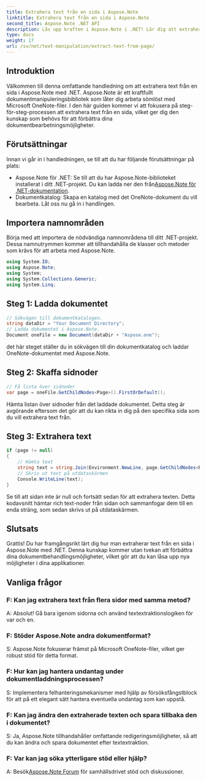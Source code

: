 ```yaml
---
title: Extrahera text från en sida i Aspose.Note
linktitle: Extrahera text från en sida i Aspose.Note
second_title: Aspose.Note .NET API
description: Lås upp kraften i Aspose.Note i .NET! Lär dig att extrahera text från OneNote-sidor steg för steg. Lyft dina färdigheter i dokumenthantering idag.
type: docs
weight: 17
url: /sv/net/text-manipulation/extract-text-from-page/
---
```

## Introduktion
Välkommen till denna omfattande handledning om att extrahera text från en sida i Aspose.Note med .NET. Aspose.Note är ett kraftfullt dokumentmanipuleringsbibliotek som låter dig arbeta sömlöst med Microsoft OneNote-filer. I den här guiden kommer vi att fokusera på steg-för-steg-processen att extrahera text från en sida, vilket ger dig den kunskap som behövs för att förbättra dina dokumentbearbetningsmöjligheter.
## Förutsättningar
Innan vi går in i handledningen, se till att du har följande förutsättningar på plats:
-  Aspose.Note för .NET: Se till att du har Aspose.Note-biblioteket installerat i ditt .NET-projekt. Du kan ladda ner den från[Aspose.Note för .NET-dokumentation](https://reference.aspose.com/note/net/).
- Dokumentkatalog: Skapa en katalog med det OneNote-dokument du vill bearbeta.
Låt oss nu gå in i handlingen.
## Importera namnområden
Börja med att importera de nödvändiga namnområdena till ditt .NET-projekt. Dessa namnutrymmen kommer att tillhandahålla de klasser och metoder som krävs för att arbeta med Aspose.Note.
```csharp
using System.IO;
using Aspose.Note;
using System;
using System.Collections.Generic;
using System.Linq;
```
## Steg 1: Ladda dokumentet
```csharp
// Sökvägen till dokumentkatalogen.
string dataDir = "Your Document Directory";
// Ladda dokumentet i Aspose.Note.
Document oneFile = new Document(dataDir + "Aspose.one");
```
det här steget ställer du in sökvägen till din dokumentkatalog och laddar OneNote-dokumentet med Aspose.Note.
## Steg 2: Skaffa sidnoder
```csharp
// Få lista över sidnoder
var page = oneFile.GetChildNodes<Page>().FirstOrDefault();
```
Hämta listan över sidnoder från det laddade dokumentet. Detta steg är avgörande eftersom det gör att du kan rikta in dig på den specifika sida som du vill extrahera text från.
## Steg 3: Extrahera text
```csharp
if (page != null)
{
    // Hämta text
    string text = string.Join(Environment.NewLine, page.GetChildNodes<RichText>().Select(e => e.Text)) + Environment.NewLine;
    // Skriv ut text på utdataskärmen
    Console.WriteLine(text);
}
```
Se till att sidan inte är null och fortsätt sedan för att extrahera texten. Detta kodavsnitt hämtar rich text-noder från sidan och sammanfogar dem till en enda sträng, som sedan skrivs ut på utdataskärmen.
## Slutsats
Grattis! Du har framgångsrikt lärt dig hur man extraherar text från en sida i Aspose.Note med .NET. Denna kunskap kommer utan tvekan att förbättra dina dokumentbehandlingsmöjligheter, vilket gör att du kan låsa upp nya möjligheter i dina applikationer.
## Vanliga frågor
### F: Kan jag extrahera text från flera sidor med samma metod?
A: Absolut! Gå bara igenom sidorna och använd textextraktionslogiken för var och en.
### F: Stöder Aspose.Note andra dokumentformat?
S: Aspose.Note fokuserar främst på Microsoft OneNote-filer, vilket ger robust stöd för detta format.
### F: Hur kan jag hantera undantag under dokumentladdningsprocessen?
S: Implementera felhanteringsmekanismer med hjälp av försöksfångstblock för att på ett elegant sätt hantera eventuella undantag som kan uppstå.
### F: Kan jag ändra den extraherade texten och spara tillbaka den i dokumentet?
S: Ja, Aspose.Note tillhandahåller omfattande redigeringsmöjligheter, så att du kan ändra och spara dokumentet efter textextraktion.
### F: Var kan jag söka ytterligare stöd eller hjälp?
 A: Besök[Aspose.Note Forum](https://forum.aspose.com/c/note/28) för samhällsdrivet stöd och diskussioner.